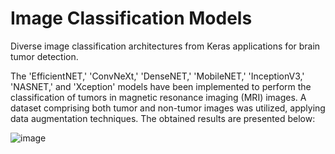 # Image Classification Models
Diverse image classification architectures from Keras applications for brain tumor detection.



The 'EfficientNET,' 'ConvNeXt,' 'DenseNET,' 'MobileNET,' 'InceptionV3,' 'NASNET,' and 'Xception' models have been implemented to perform the classification of tumors in magnetic resonance imaging (MRI) images. A dataset comprising both tumor and non-tumor images was utilized, applying data augmentation techniques. The obtained results are presented below:  



![image](https://github.com/reisguilherme/ImageClassificationModels/assets/91914800/12c35a0f-6e5b-44b7-8510-435299b2e707)
